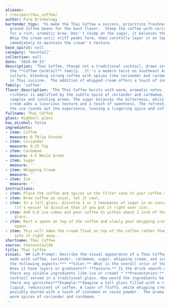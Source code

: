 ```yaml
---
aliases:
- /recipes/thai_coffee/
author: Pure Drinkology
bartender_tips: 'To make the Thai Coffee a success, prioritize freshness. Use freshly
  ground coffee beans for the best flavor.  Steep the coffee with coriander and cardamom
  for a rich, aromatic brew. Don''t skimp on the sugar, it balances the bitterness.
  Whip the cream until stiff peaks form, then carefully layer it on top of the coffee.  Serve
  immediately to maintain the cream''s texture. '
base_spirit: null
category: "mocktail"
collection: null
date: '2024-09-23'
description: 'Thai Coffee, though not a traditional cocktail, draws inspiration from
  the **Coffee Cocktail** family.  It''s a modern twist on Southeast Asian coffee
  culture, blending strong coffee with spices like coriander and cardamom, often found
  in Thai cuisine.  The addition of whipped cream offers a touch of indulgence. '
family: 'coffee'
flavor_description: 'The Thai Coffee bursts with warm, aromatic notes. The coffee''s
  richness is amplified by the subtle spice of coriander and cardamom, creating a
  complex and inviting aroma. The sugar balances the bitterness, while the whipped
  cream adds a luxurious texture and a touch of sweetness. The refreshing chill of
  the ice rounds out the experience, leaving a lingering spice and coffee finish. '
fullname: Thai Coffee
glass: Highball glass
has_alcohol: false
ingredients:
- item: Coffee
  measure: 6 Tblsp Ground
- item: Coriander
  measure: 0.25 Tsp
- item: Cardamom
  measure: 4-5 Whole Green
- item: Sugar
  measure: ''
- item: Whipping Cream
  measure: ''
- item: Ice
  measure: ''
instructions:
- item: Place the coffee and spices in the filter cone of your coffee maker.
- item: Brew coffee as usual, let it cool.
- item: In a tall glass, dissolve 1 or 2 teaspoons of sugar in an ounce of the coffee
    (it's easier to dissolve than if you put it right over ice).
- item: Add 5-6 ice cubes and pour coffee to within about 1 inch of the top of the
    glass.
- item: Rest a spoon on top of the coffee and slowly pour whipping cream into the
    spoon.
- item: This will make the cream float on top of the coffee rather than dispersing
    into it right away.
shortname: Thai Coffee
source: thecocktaildb
title: Thai Coffee
visual: '## LLM Prompt: Describe the visual appearance of a Thai Coffee cocktail,
  made with coffee, coriander, cardamom, sugar, whipping cream, and ice.  **Consider
  the following aspects:*** **Color:** What is the overall color of the cocktail?
  Does it have layers or gradients?* **Texture:** Is the drink smooth or frothy? Are
  there any visible ingredients like ice or cream? * **Presentation:** Imagine the
  cocktail served in a traditional glass. How would the ingredients be arranged? Are
  there any garnishes?**Example:**Imagine a tall glass filled with a rich, dark brown
  liquid, reminiscent of coffee. A layer of fluffy, white whipping cream sits atop,
  possibly dusted with a touch of cinnamon or cocoa powder.  The aroma hints at the
  warm spices of coriander and cardamom. '
---
```



